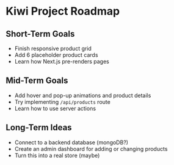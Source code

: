 # Kiwi Project Roadmap

## Short-Term Goals

- Finish responsive product grid
- Add 6 placeholder product cards
- Learn how Next.js pre-renders pages

## Mid-Term Goals

- Add hover and pop-up animations and product details
- Try implementing `/api/products` route
- Learn how to use server actions

## Long-Term Ideas

- Connect to a backend database (mongoDB?)
- Create an admin dashboard for adding or changing products
- Turn this into a real store (maybe)
